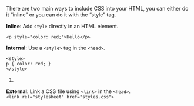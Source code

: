 There are two main ways to include CSS into your HTML, you can either do it “inline” or you can do it with the “style” tag.

**Inline**: Add `style` directly in an HTML element.

`<p style="color: red;">Hello</p>`

**Internal**: Use a `<style>` tag in the `<head>`.

`<style>`  
  `p { color: red; }`  
`</style>`

1. 

**External**: Link a CSS file using `<link>` in the `<head>`.  
`<link rel="stylesheet" href="styles.css">`  